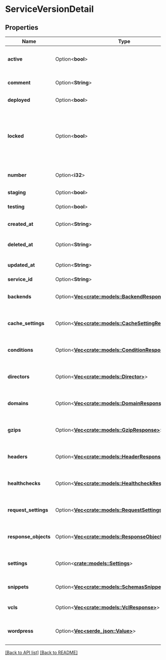 # ServiceVersionDetail

## Properties

Name | Type | Description | Notes
------------ | ------------- | ------------- | -------------
**active** | Option<**bool**> | Whether this is the active version or not. | [default to false]
**comment** | Option<**String**> | A freeform descriptive note. | 
**deployed** | Option<**bool**> | Unused at this time. | 
**locked** | Option<**bool**> | Whether this version is locked or not. Objects can not be added or edited on locked versions. | [default to false]
**number** | Option<**i32**> | The number of this version. | [readonly]
**staging** | Option<**bool**> | Unused at this time. | [default to false]
**testing** | Option<**bool**> | Unused at this time. | [default to false]
**created_at** | Option<**String**> | Date and time in ISO 8601 format. | [readonly]
**deleted_at** | Option<**String**> | Date and time in ISO 8601 format. | [readonly]
**updated_at** | Option<**String**> | Date and time in ISO 8601 format. | [readonly]
**service_id** | Option<**String**> |  | [readonly]
**backends** | Option<[**Vec&lt;crate::models::BackendResponse&gt;**](BackendResponse.md)> | List of backends associated to this service. | 
**cache_settings** | Option<[**Vec&lt;crate::models::CacheSettingResponse&gt;**](CacheSettingResponse.md)> | List of cache settings associated to this service. | 
**conditions** | Option<[**Vec&lt;crate::models::ConditionResponse&gt;**](ConditionResponse.md)> | List of conditions associated to this service. | 
**directors** | Option<[**Vec&lt;crate::models::Director&gt;**](Director.md)> | List of directors associated to this service. | 
**domains** | Option<[**Vec&lt;crate::models::DomainResponse&gt;**](DomainResponse.md)> | List of domains associated to this service. | 
**gzips** | Option<[**Vec&lt;crate::models::GzipResponse&gt;**](GzipResponse.md)> | List of gzip rules associated to this service. | 
**headers** | Option<[**Vec&lt;crate::models::HeaderResponse&gt;**](HeaderResponse.md)> | List of headers associated to this service. | 
**healthchecks** | Option<[**Vec&lt;crate::models::HealthcheckResponse&gt;**](HealthcheckResponse.md)> | List of healthchecks associated to this service. | 
**request_settings** | Option<[**Vec&lt;crate::models::RequestSettingsResponse&gt;**](RequestSettingsResponse.md)> | List of request settings for this service. | 
**response_objects** | Option<[**Vec&lt;crate::models::ResponseObjectResponse&gt;**](ResponseObjectResponse.md)> | List of response objects for this service. | 
**settings** | Option<[**crate::models::Settings**](Settings.md)> | List of default settings for this service. | 
**snippets** | Option<[**Vec&lt;crate::models::SchemasSnippetResponse&gt;**](SchemasSnippetResponse.md)> | List of VCL snippets for this service. | 
**vcls** | Option<[**Vec&lt;crate::models::VclResponse&gt;**](VclResponse.md)> | List of VCL files for this service. | 
**wordpress** | Option<[**Vec&lt;serde_json::Value&gt;**](SerdeJsonValue.md)> | A list of Wordpress rules with this service. | 

[[Back to API list]](../README.md#documentation-for-api-endpoints) [[Back to README]](../README.md)


